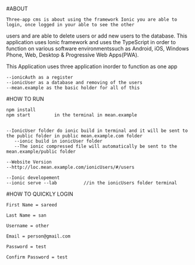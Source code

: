 #ABOUT

	Three-app cms is about using the framework Ionic you are able to login, once logged in your able to see the other
users and are able to delete users or add new users to the database. This application uses Ionic framework and uses the
TypeScript in order to function on various software environmentssuch as Android, iOS, Windows Phone, Web, Desktop & 
Progressive Web Apps(PWA).


This Application uses three application inorder to function as one app
	
	--ionicAuth as a register
	--ionicUser as a database and removing of the users
	--mean.example as the basic holder for all of this 


#HOW TO RUN

	npm install
	npm start         in the terminal in mean.example


    --IonicUser folder do ionic build in terminal and it will be sent to the public folder in public mean.example.com folder
       --ionic build in ionicUser folder   
       --The ionic compressed file will automatically be sent to the mean.example/public folder
				
    --Website Version
	--http://loc.mean.example.com/ionicUsers/#/users                        

    --Ionic developement 
	--ionic serve --lab          //in the ionicUsers folder terminal





#HOW TO QUICKLY LOGIN

	First Name = sareed

	Last Name = san

	Username = other

	Email = person@gmail.com

	Password = test

	Confirm Password = test
